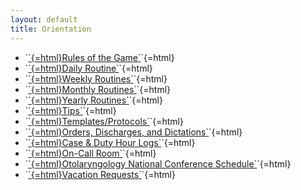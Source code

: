 ```yaml
---
layout: default
title: Orientation
---
```

<ul>
<li>
`<a href="../rules-of-the-game.html">`{=html}Rules of the Game`</a>`{=html}
</li>
<li>
`<a href="../daily-routine.html">`{=html}Daily Routine`</a>`{=html}
</li>
<li>
`<a href="../weekly-routines.html">`{=html}Weekly Routines`</a>`{=html}
</li>
<li>
`<a href="../monthly-routines.html">`{=html}Monthly Routines`</a>`{=html}
</li>
<li>
`<a href="../yearly-routines.html">`{=html}Yearly Routines`</a>`{=html}
</li>
<li>
`<a href="../tips.html">`{=html}Tips`</a>`{=html}
</li>
<li>
`<a href="../templates-protocols.html">`{=html}Templates/Protocols`</a>`{=html}
</li>
<li>
`<a href="../orders-discharges-and-dictations.html">`{=html}Orders, Discharges, and Dictations`</a>`{=html}
</li>
<li>
`<a href="case-duty-hour-logs.html">`{=html}Case & Duty Hour Logs`</a>`{=html}
</li>
<li>
`<a href="on-call-room.html">`{=html}On-Call Room`</a>`{=html}
</li>
<li>
`<a href="../otolaryngology-national-conference-schedule.html">`{=html}Otolaryngology National Conference Schedule`</a>`{=html}
</li>
<li>
`<a href="vacation-requests.html">`{=html}Vacation Requests`</a>`{=html}
</li>
</ul>
